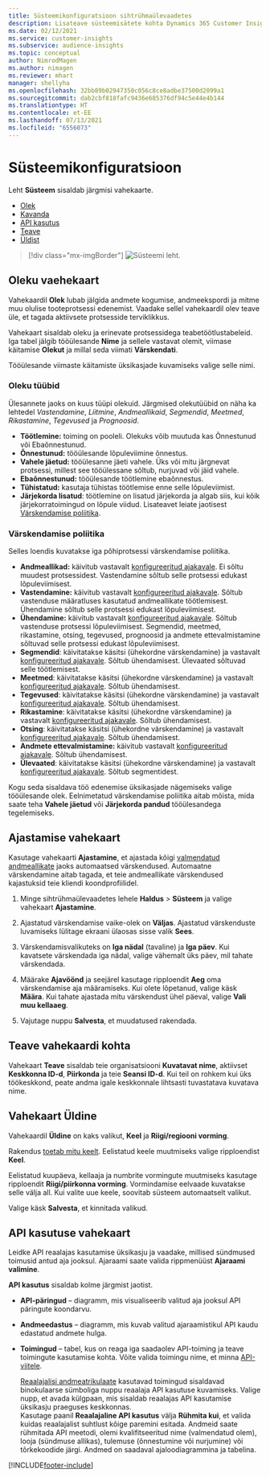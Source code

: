 ```yaml
---
title: Süsteemikonfiguratsioon sihtrühmaülevaadetes
description: Lisateave süsteemisätete kohta Dynamics 365 Customer Insightsi sihtrühmaülevaadete funktsioonis.
ms.date: 02/12/2021
ms.service: customer-insights
ms.subservice: audience-insights
ms.topic: conceptual
author: NimrodMagen
ms.author: nimagen
ms.reviewer: mhart
manager: shellyha
ms.openlocfilehash: 32bb89b02947350c056c8ce8adbe37500d2099a1
ms.sourcegitcommit: dab2cbf818fafc9436e685376df94c5e44e4b144
ms.translationtype: HT
ms.contentlocale: et-EE
ms.lasthandoff: 07/13/2021
ms.locfileid: "6556073"
---
```

# <a name="system-configuration"></a>Süsteemikonfiguratsioon

Leht **Süsteem** sisaldab järgmisi vahekaarte.
- [Olek](#status-tab)
- [Kavanda](#schedule-tab)
- [API kasutus](#api-usage-tab)
- [Teave](#about-tab)
- [Üldist](#general-tab)

> [!div class="mx-imgBorder"]
> ![Süsteemi leht.](media/system-tabs.png "Süsteemi leht")

## <a name="status-tab"></a>Oleku vaehekaart

Vahekaardil **Olek** lubab jälgida andmete kogumise, andmeekspordi ja mitme muu olulise tooteprotsessi edenemist. Vaadake sellel vahekaardil olev teave üle, et tagada aktiivsete protsesside terviklikkus.

Vahekaart sisaldab oleku ja erinevate protsessidega teabetöötlustabeleid. Iga tabel jälgib tööülesande **Nime** ja sellele vastavat olemit, viimase käitamise **Olekut** ja millal seda viimati **Värskendati**.

Tööülesande viimaste käitamiste üksikasjade kuvamiseks valige selle nimi.

### <a name="status-types"></a>Oleku tüübid

Ülesannete jaoks on kuus tüüpi olekuid. Järgmised olekutüübid on näha ka lehtedel *Vastendamine*, *Liitmine*, *Andmeallikaid*, *Segmendid*, *Meetmed*, *Rikastamine*, *Tegevused* ja *Prognoosid*.

- **Töötlemine:** toiming on pooleli. Olekuks võib muutuda kas Õnnestunud või Ebaõnnestunud.
- **Õnnestunud:** tööülesande lõpuleviimine õnnestus.
- **Vahele jäetud:** tööülesanne jäeti vahele. Üks või mitu järgnevat protsessi, millest see tööülessane sõltub, nurjuvad või jäid vahele.
- **Ebaõnnestunud:** tööülesande töötlemine ebaõnnestus.
- **Tühistatud:** kasutaja tühistas töötlemise enne selle lõpuleviimist.
- **Järjekorda lisatud**: töötlemine on lisatud järjekorda ja algab siis, kui kõik järjekorratoimingud on lõpule viidud. Lisateavet leiate jaotisest [Värskendamise poliitika](#refresh-policies).

### <a name="refresh-policies"></a>Värskendamise poliitika

Selles loendis kuvatakse iga põhiprotsessi värskendamise poliitika.

- **Andmeallikad:** käivitub vastavalt [konfigureeritud ajakavale](#schedule-tab). Ei sõltu muudest protsessidest. Vastendamine sõltub selle protsessi edukast lõpuleviimisest.
- **Vastendamine:** käivitub vastavalt [konfigureeritud ajakavale](#schedule-tab). Sõltub vastenduse määratluses kasutatud andmeallikate töötlemisest. Ühendamine sõltub selle protsessi edukast lõpuleviimisest.
- **Ühendamine:** käivitub vastavalt [konfigureeritud ajakavale](#schedule-tab). Sõltub vastenduse protsessi lõpuleviimisest. Segmendid, meetmed, rikastamine, otsing, tegevused, prognoosid ja andmete ettevalmistamine sõltuvad selle protsessi edukast lõpuleviimisest.
- **Segmendid**: käivitatakse käsitsi (ühekordne värskendamine) ja vastavalt [konfigureeritud ajakavale](#schedule-tab). Sõltub ühendamisest. Ülevaated sõltuvad selle töötlemisest.
- **Meetmed**: käivitatakse käsitsi (ühekordne värskendamine) ja vastavalt [konfigureeritud ajakavale](#schedule-tab). Sõltub ühendamisest.
- **Tegevused**: käivitatakse käsitsi (ühekordne värskendamine) ja vastavalt [konfigureeritud ajakavale](#schedule-tab). Sõltub ühendamisest.
- **Rikastamine**: käivitatakse käsitsi (ühekordne värskendamine) ja vastavalt [konfigureeritud ajakavale](#schedule-tab). Sõltub ühendamisest.
- **Otsing**: käivitatakse käsitsi (ühekordne värskendamine) ja vastavalt [konfigureeritud ajakavale](#schedule-tab). Sõltub ühendamisest.
- **Andmete ettevalmistamine:** käivitub vastavalt [konfigureeritud ajakavale](#schedule-tab). Sõltub ühendamisest.
- **Ülevaated**: käivitatakse käsitsi (ühekordne värskendamine) ja vastavalt [konfigureeritud ajakavale](#schedule-tab). Sõltub segmentidest.

Kogu seda sisaldava töö edenemise üksikasjade nägemiseks valige tööülesande olek. Eelnimetatud värskendamise poliitika aitab mõista, mida saate teha **Vahele jäetud** või **Järjekorda pandud** tööülesandega tegelemiseks.

## <a name="schedule-tab"></a>Ajastamise vahekaart

Kasutage vahekaarti **Ajastamine**, et ajastada kõigi [valmendatud andmeallikate](data-sources.md) jaoks automaatsed värskendused. Automaatne värskendamine aitab tagada, et teie andmeallikate värskendused kajastuksid teie kliendi koondprofiilidel.

1. Minge sihtrühmaülevaadetes lehele **Haldus** > **Süsteem** ja valige vahekaart **Ajastamine**.

2. Ajastatud värskendamise vaike-olek on **Väljas**. Ajastatud värskenduste luvamiseks lülitage ekraani ülaosas sisse valik **Sees**.

3. Värskendamisvalikuteks on **Iga nädal** (tavaline) ja **Iga päev**. Kui kavatsete värskendada iga nädal, valige vähemalt üks päev, mil tahate värskendada.

4. Määrake **Ajavöönd** ja seejärel kasutage ripploendit **Aeg** oma värskendamise aja määramiseks. Kui olete lõpetanud, valige käsk **Määra**. Kui tahate ajastada mitu värskendust ühel päeval, valige **Vali muu kellaaeg**.

5. Vajutage nuppu **Salvesta**, et muudatused rakendada.

## <a name="about-tab"></a>Teave vahekaardi kohta

Vahekaart **Teave** sisaldab teie organisatsiooni **Kuvatavat nime**, aktiivset **Keskkonna ID-d**, **Piirkonda** ja teie **Seansi ID-d**. Kui teil on rohkem kui üks töökeskkond, peate andma igale keskkonnale lihtsasti tuvastatava kuvatava nime.

## <a name="general-tab"></a>Vahekaart Üldine

Vahekaardil **Üldine** on kaks valikut, **Keel** ja **Riigi/regiooni vorming**.

Rakendus [toetab mitu keelt](supported-languages.md). Eelistatud keele muutmiseks valige ripploendist **Keel**.

Eelistatud kuupäeva, kellaaja ja numbrite vormingute muutmiseks kasutage ripploendit **Riigi/piirkonna vorming**. Vormindamise eelvaade kuvatakse selle välja all. Kui valite uue keele, soovitab süsteem automaatselt valikut.

Valige käsk **Salvesta**, et kinnitada valikud.

## <a name="api-usage-tab"></a>API kasutuse vahekaart

Leidke API reaalajas kasutamise üksikasju ja vaadake, millised sündmused toimusid antud aja jooksul. Ajaraami saate valida rippmenüüst **Ajaraami valimine**. 

**API kasutus** sisaldab kolme järgmist jaotist. 
- **API-päringud** – diagramm, mis visualiseerib valitud aja jooksul API päringute koondarvu.

- **Andmeedastus** – diagramm, mis kuvab valitud ajaraamistikul API kaudu edastatud andmete hulga.

-  **Toimingud** – tabel, kus on reaga iga saadaolev API-toiming ja teave toimingute kasutamise kohta. Võite valida toimingu nime, et minna [API-viitele](https://developer.ci.ai.dynamics.com/api-details#api=CustomerInsights&operation=Get-all-instances).

   [Reaalajalisi andmeatrikulaate](real-time-data-ingestion.md) kasutavad toimingud sisaldavad binokulaarse sümboliga nuppu reaalaja API kasutuse kuvamiseks. Valige nupp, et avada külgpaan, mis sisaldab reaalajas API kasutamise üksikasju praeguses keskkonnas.   
   Kasutage paanil **Reaalajaline API kasutus** välja **Rühmita kui**, et valida kuidas reaalajalist suhtlust kõige paremini esitada. Andmeid saate rühmitada API meetodi, olemi kvalifitseeritud nime (valmendatud olem), looja (sündmuse allikas), tulemuse (õnnestumine või nurjumine) või tõrkekoodide järgi. Andmed on saadaval ajaloodiagrammina ja tabelina.


[!INCLUDE[footer-include](../includes/footer-banner.md)]